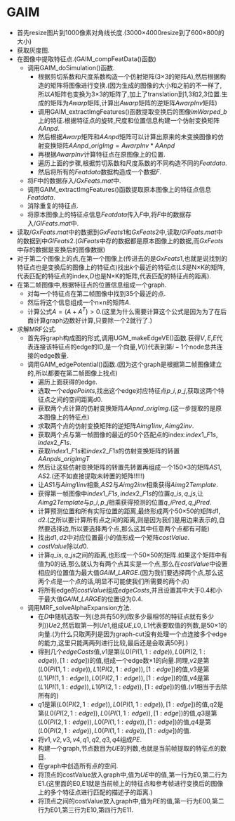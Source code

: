 # GAIM

- 首先resize图片到1000像素对角线长度.(3000×4000resize到了600×800的大小)
- 获取灰度图.
- 在图像中提取特征点.(GAIM_compFeatData()函数)
  - 调用GAIM_doSimulation()函数.
    - 根据剪切系数和尺度系数构造一个仿射矩阵(3×3的矩阵$A​$),然后根据构造的矩阵将图像进行变换.(因为生成的图像的大小和之前的不一样了,所以$A​$矩阵也变换为3×3的矩阵了,加上了translation到1,3和2,3位置.生成的矩阵为$Awarp​$矩阵,计算出$Awarp​$矩阵的逆矩阵$AwarpInv​$矩阵)
    - 调用GAIM_extractImgFeatures()函数提取变换后的图像$imWarped\_b​$上的特征.根据特征点的旋转,尺度和位置信息构建一个仿射变换矩阵$AAnpd​$.
    - 然后根据$Awarp$矩阵和$AAnpd$矩阵可以计算出原来的未变换图像的仿射变换矩阵$AAnpd\_origImg =AwarpInv*AAnpd$
    - 再根据$AwarpInv$计算特征点在原图像上的位置.
    - 遍历上面的步骤,根据剪切系数和尺度系数的不同构造不同的$Featdata​$.
    - 然后将所有的$Featdata$数据构造成一个数据$F$.
  - 将$F$中的数据存入$/GxFeats.mat$中.
  - 调用GAIM_extractImgFeatures()函数提取原本图像上的特征点信息$Featdata$.
  - 消除重复的特征点.
  - 将原本图像上的特征点信息$Featdata​$传入$F​$中,将$F​$中的数据存入$/GlFeats.mat​$中.
- 读取$/GxFeats.mat​$中的数据到$GxFeats1​$和$GxFeats2​$中,读取$/GlFeats.mat​$中的数据到中$GlFeats2​$.($GlFeats​$中存的数据都是原本图像上的数据,而$GxFeats​$中存的数据是变换后的图像数据)
- 对于第二个图像上的点,在第一个图像上(传进去的是$GxFeats1$,也就是说找到的特征点也是变换后的图像上的特征点)找出$k$个最近的特征点($LS$是N×K的矩阵,代表匹配的特征点的index,$D$也是N×K的矩阵,代表匹配的特征点的距离).
- 在第二帧图像中,根据特征点的位置信息组成一个graph.
  - 对每一个特征点在第二帧图像中找到35个最近的点.
  - 然后将这个信息组成一个n×n的矩阵$A​$.
  - 计算公式$A=(A+A^T)>0$.(这里为什么需要计算这个公式是因为为了在后面计算graph边数好计算,只要除一个2就行了.)
- 求解MRF公式.
  - 首先将graph构成图的形式,调用UGM_makeEdgeVE()函数.获得$V,E​$,$E​$代表连接该特征点的edge的ID,是一个向量,$V(i)​$代表到第$i-1​$个node总共连接的edge数量.
  - 调用GAIM_edgePotential()函数.(因为这个graph是根据第二帧图像建立的,所以都要在第二帧图像上找点)
    - 遍历上面获得的edge.
    - 选取一个$edgePoints$,找出这个edge对应特征点$p\_i,p\_j$,获取这两个特征点之间的空间距离$d0$.
    - 获取两个点计算的仿射变换矩阵$AApnd\_origImg$.(这一步提取的是原本图像上的特征点)
    - 求取两个点的仿射变换矩阵的逆矩阵$Aimg1inv,Aimg2inv$.
    - 获取两个点与第一帧图像的最近的50个匹配点的index:$index1\_F1s,index2\_F1s​$.
    - 获取$index1\_F1s$和$index2\_F1s$的仿射变换矩阵的转置$AAnpds\_origImgT$
    - 然后让这些仿射变换矩阵的转置先转置再组成一个150×3的矩阵$AS1,AS2$.(还不如直接提取未转置的矩阵!!!!!)
    - 让$AS1$与$Aimg1inv$相乘,$AS2$与$Aimg2inv$相乘获得$Aimg2Template$.
    - 获得第一帧图像中$index1\_F1s,index2\_F1s$的位置$q\_is,q\_js$,让$Aimg2Template$与$p\_i,p\_j$相乘获得预测的位置$q\_iPred,q\_jPred$.
    - 计算预测位置和所有实际位置的距离,最终形成两个50×50的矩阵$d1,d2$.(之所以要计算所有点之间的距离,则是因为我们是用边来表示的,自然要选择边,所以要选择两个点,那么这其中任意两个点都有可能)
    - 找出$d1,d2$中对应位置最小的值形成一个矩阵$costValue$.
    - $costValue$除以$d0$.
    - 计算$q\_is,q\_js$之间的距离,也形成一个50×50的矩阵.如果这个矩阵中有值为0的话,那么就认为有两个点其实是一个点,那么在$costValue$中设置相应的位置值为最大值$GAIM\_LARGE$.(因为我们要选择两个点,那么这两个点是一个点的话,明显不可能使我们所需要的两个点)
    - 将所有edge的$costValue​$组成$edgeCosts​$,并且设置其中大于0.4和小于最大值$GAIM\_LARGE​$的位置设为0.4.
  - 调用MRF_solveAlphaExpansion方法.
    - 在$D$中随机选取一列(总共有50列(取多少最相邻的特征点就有多少列))$Ue2$,然后取第一列$Ue1$,组成$UE$,$L0,L1$代表要取值的列数,是50×1的向量.(为什么只取两列是因为graph-cut没有处理一个点连接多个edge的能力,这里只能两两列进行比较,最后还是会取满50列.)
    - 得到几个$edgeCosts$值,$v1$是第($L0(PI(1,1:edge)),L0(PI(2,1:edge)),[1:edge]$)的值,组成一个edge数×1的向量.同理,$v2$是第($L0(PI(1,1:edge)),L1(PI(2,1:edge)),[1:edge]$)的值,$v3$是第($L1(PI(1,1:edge)),L0(PI(2,1:edge)),[1:edge]$)的值,$v4$是第($L1(PI(1,1:edge)),L1(PI(2,1:edge)),[1:edge]$)的值.($v1$相当于去除所有的)
    - $q1$是第($L0(PI(2,1:edge)),L0(PI(1,1:edge)),[1:edge]$)的值,$q2$是第($L0(PI(2,1:edge)),L0(PI(1,1:edge)),[1:edge]$)的值,$q3$是第($L0(PI(2,1:edge)),L0(PI(1,1:edge)),[1:edge]$)的值,$q4$是第($L0(PI(2,1:edge)),L0(PI(1,1:edge)),[1:edge]$)的值.
    - 将$v1,v2,v3,v4,q1,q2,q3,q4$组成$PE$.
    - 构建一个graph,节点数目为$UE​$的列数,也就是当前帧提取的特征点的数目.
    - 在graph中创造所有点的空间.
    - 将顶点的costValue放入graph中,值为$UE$中的值,第一行为E0,第二行为E1.(这里面的E0,E1就是当前帧上的特征点和参考帧进行变换后的图像上的多个特征点进行匹配的描述子的距离.)
    - 将顶点之间的costValue放入graph中,值为$PE$的值,第一行为E00,第二行为E01,第三行为E10,第四行为E11.
